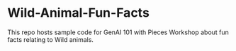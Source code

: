 # Wild-Animal-Fun-Facts
This repo hosts sample code for GenAI 101 with Pieces Workshop about fun facts relating to Wild animals.

